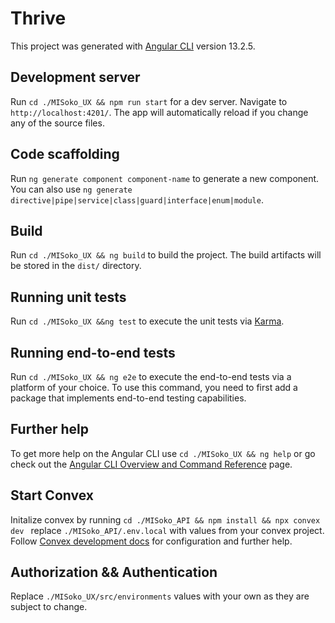 # Thrive

This project was generated with [Angular CLI](https://github.com/angular/angular-cli) version 13.2.5.

## Development  server

Run `cd ./MISoko_UX && npm run start` for a dev server. Navigate to `http://localhost:4201/`. The app will automatically reload if you change any of the source files.

## Code scaffolding

Run `ng generate component component-name` to generate a new component. You can also use `ng generate directive|pipe|service|class|guard|interface|enum|module`.

## Build

Run `cd ./MISoko_UX && ng build` to build the project. The build artifacts will be stored in the `dist/` directory.

## Running unit tests

Run `cd ./MISoko_UX &&ng test` to execute the unit tests via [Karma](https://karma-runner.github.io).

## Running end-to-end tests

Run `cd ./MISoko_UX && ng e2e` to execute the end-to-end tests via a platform of your choice. To use this command, you need to first add a package that implements end-to-end testing capabilities.

## Further help

To get more help on the Angular CLI use `cd ./MISoko_UX && ng help` or go check out the [Angular CLI Overview and Command Reference](https://angular.io/cli) page.


## Start Convex 

Initalize convex by running `cd ./MISoko_API && npm install && npx convex dev ` replace `./MISoko_API/.env.local` with values from your convex project.
Follow [Convex development docs](https://docs.convex.dev/home) for configuration and further help.


## Authorization && Authentication

Replace `./MISoko_UX/src/environments` values with your own as they are subject to change.

